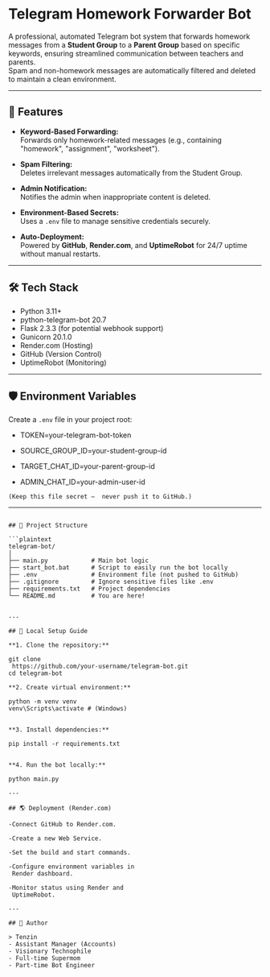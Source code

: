 # Telegram Homework Forwarder Bot

A professional, automated Telegram bot system that forwards homework messages from a **Student Group** to a **Parent Group** based on specific keywords, ensuring streamlined communication between teachers and parents.  
Spam and non-homework messages are automatically filtered and deleted to maintain a clean environment.

---

## 🚀 Features

- **Keyword-Based Forwarding:**  
  Forwards only homework-related messages (e.g., containing "homework", "assignment", "worksheet").

- **Spam Filtering:**  
  Deletes irrelevant messages automatically from the Student Group.

- **Admin Notification:**  
  Notifies the admin when inappropriate content is deleted.

- **Environment-Based Secrets:**  
  Uses a `.env` file to manage sensitive credentials securely.

- **Auto-Deployment:**  
  Powered by **GitHub**, **Render.com**, and **UptimeRobot** for 24/7 uptime without manual restarts.

---

## 🛠️ Tech Stack

- Python 3.11+
- python-telegram-bot 20.7
- Flask 2.3.3 (for potential webhook support)
- Gunicorn 20.1.0
- Render.com (Hosting)
- GitHub (Version Control)
- UptimeRobot (Monitoring)

---

## 🛡️ Environment Variables

Create a `.env` file in your project root:

- TOKEN=your-telegram-bot-token

- SOURCE_GROUP_ID=your-student-group-id

- TARGET_CHAT_ID=your-parent-group-id

- ADMIN_CHAT_ID=your-admin-user-id

`(Keep this file secret — 
never push it to GitHub.)`

---

```

## 📂 Project Structure

```plaintext
telegram-bot/
│
├── main.py            # Main bot logic
├── start_bot.bat      # Script to easily run the bot locally
├── .env               # Environment file (not pushed to GitHub)
├── .gitignore         # Ignore sensitive files like .env
├── requirements.txt   # Project dependencies
└── README.md          # You are here!


---

## 🚀 Local Setup Guide

**1. Clone the repository:**

git clone
 https://github.com/your-username/telegram-bot.git
cd telegram-bot

**2. Create virtual environment:**

python -m venv venv
venv\Scripts\activate # (Windows)


**3. Install dependencies:**

pip install -r requirements.txt


**4. Run the bot locally:**

python main.py

---

## 🌎 Deployment (Render.com)

-Connect GitHub to Render.com.

-Create a new Web Service.

-Set the build and start commands.

-Configure environment variables in
 Render dashboard.

-Monitor status using Render and
 UptimeRobot.

---

## 👑 Author

> Tenzin
- Assistant Manager (Accounts) 
- Visionary Technophile 
- Full-time Supermom 
- Part-time Bot Engineer